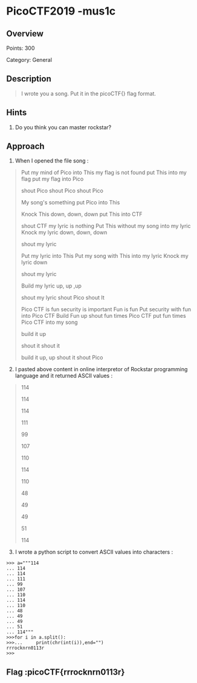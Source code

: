 # PicoCTF2019 -mus1c

## Overview

Points: 300

Category: General

## Description

>I wrote you a song. Put it in the picoCTF{} flag format.


## Hints
1. Do you think you can master rockstar?

## Approach

1. When I opened the file song :
>Put my mind of Pico into This
>my flag is not found
>put This into my flag
>put my flag into Pico
>
>
>shout Pico
>shout Pico
>shout Pico
>
>My song's something
>put Pico into This
>
>Knock This down, down, down
>put This into CTF
>
>shout CTF
>my lyric is nothing
>Put This without my song into my lyric
>Knock my lyric down, down, down
>
>shout my lyric
>
>Put my lyric into This
>Put my song with This into my lyric
>Knock my lyric down
>
>shout my lyric
>
>Build my lyric up, up ,up
>
>shout my lyric
>shout Pico
>shout It
>
>Pico CTF is fun
>security is important
>Fun is fun
>Put security with fun into Pico CTF
>Build Fun up
>shout fun times Pico CTF
>put fun times Pico CTF into my song
>
>build it up
>
>shout it
>shout it
>
>build it up, up
>shout it
>shout Pico

2. I pasted above content in online interpretor of Rockstar programming language and it returned ASCII values :

>114
>
>114
>
>114
>
>111
>
>99
>
>107
>
>110
>
>114
>
>110
>
>48
>
>49
>
>49
>
>51
>
>114


3. I wrote a python script to convert ASCII values into characters :
```
>>> a="""114
... 114
... 114
... 111
... 99
... 107
... 110
... 114
... 110
... 48
... 49
... 49
... 51
... 114"""
>>>for i in a.split():
>>>...     print(chr(int(i)),end="")
rrrocknrn0113r
>>>
```

## Flag :picoCTF{rrrocknrn0113r}








